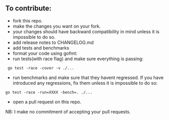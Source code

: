 ## To contribute:             

- fork this repo.
- make the changes you want on your fork.
- your changes should have backward compatibility in mind unless it is impossible to do so.
- add release notes to CHANGELOG.md
- add tests and benchmarks
- format your code using gofmt:                                          
- run tests(with race flag) and make sure everything is passing:
```shell
 go test -race -cover -v ./...
```
- run benchmarks and make sure that they havent regressed. If you have introduced any regressions, fix them unless it is impossible to do so:
```shell
go test -race -run=XXXX -bench=. ./...
```
- open a pull request on this repo.          
          
NB: I make no commitment of accepting your pull requests.                 
